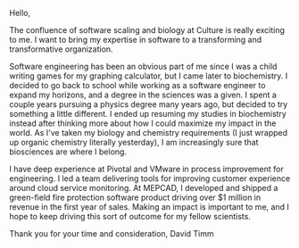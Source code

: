 Hello,

The confluence of software scaling and biology at Culture is really exciting
to me. I want to bring my expertise in software to a transforming and
transformative organization.

Software engineering has been an obvious part of me since I was a child writing
games for my graphing calculator, but I came later to biochemistry. I decided
to go back to school while working as a software engineer to expand my
horizons, and a degree in the sciences was a given. I spent a couple years
pursuing a physics degree many years ago, but decided to try something a little
different. I ended up resuming my studies in biochemistry instead after
thinking more about how I could maximize my impact in the world. As I've taken
my biology and chemistry requirements (I just wrapped up organic chemistry
literally yesterday), I am increasingly sure that biosciences are where I
belong.

I have deep experience at Pivotal and VMware in process improvement for
engineering. I led a team delivering tools for improving customer experience
around cloud service monitoring. At MEPCAD, I developed and shipped a
green-field fire protection software product driving over $1 million in revenue
in the first year of sales. Making an impact is important to me, and I hope to
keep driving this sort of outcome for my fellow scientists.

Thank you for your time and consideration,
David Timm

